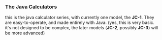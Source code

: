 ### The Java Calculators
this is the java calculator series, with currently one model, the **JC-1**. They are easy-to-operate, and made entirely with Java. (yes, this is very basic. it's not designed to be complex, the later models (**JC-2**, possibly **JC-3**) will be more advanced)
